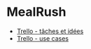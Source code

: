 # MealRush

-   [Trello - tâches et idées](https://trello.com/b/D7eTdd7N/mealrush-t%C3%A2ches-et-id%C3%A9es)
-   [Trello - use cases](https://trello.com/b/3rKTeh5u/mealrush-use-cases)
